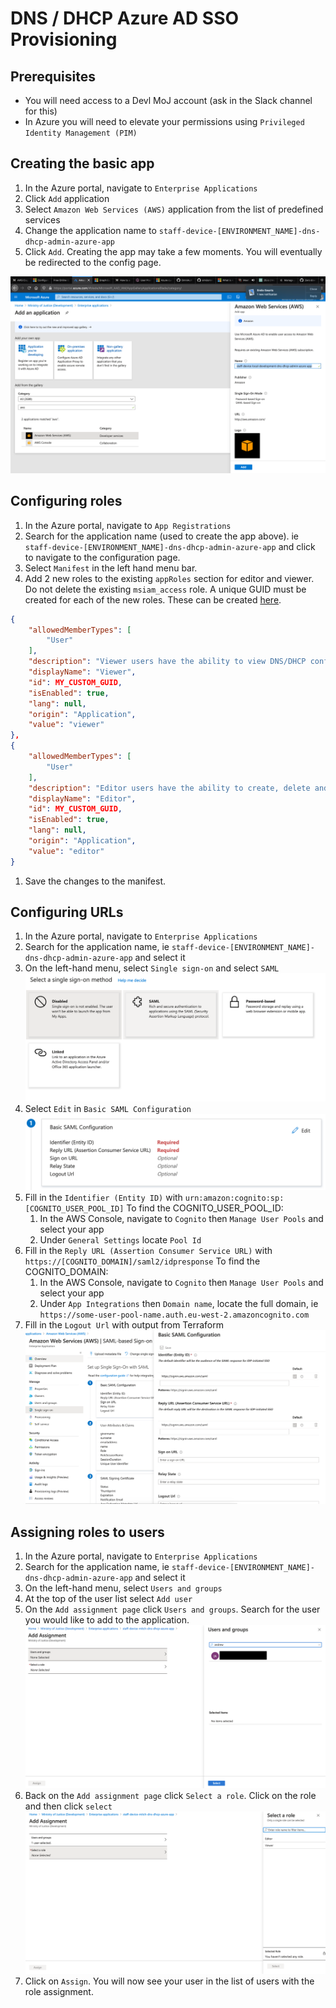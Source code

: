 # DNS / DHCP Azure AD SSO Provisioning

## Prerequisites
* You will need access to a Devl MoJ account (ask in the Slack channel for this)
* In Azure you will need to elevate your permissions using `Privileged Identity Management (PIM)`

## Creating the basic app
1. In the Azure portal, navigate to `Enterprise Applications`
1. Click `Add` application
1. Select `Amazon Web Services (AWS)` application from the list of predefined services
1. Change the application name to `staff-device-[ENVIRONMENT_NAME]-dns-dhcp-admin-azure-app`
1. Click `Add`. Creating the app may take a few moments. You will eventually be redirected to the config page.

![Creating the basic Amazon Web Services app](azure_ad_images/amazon_web_services_azure_ad_app.png)

## Configuring roles 
1. In the Azure portal, navigate to `App Registrations`
1. Search for the application name (used to create the app above). ie `staff-device-[ENVIRONMENT_NAME]-dns-dhcp-admin-azure-app` and click to navigate to the configuration page.
1. Select `Manifest` in the left hand menu bar.
1. Add 2 new roles to the existing `appRoles` section for editor and viewer. Do not delete the existing `msiam_access` role. A unique GUID must be created for each of the new roles. These can be created [here](https://www.guidgenerator.com/online-guid-generator.aspx).
```json
{
	"allowedMemberTypes": [
		"User"
	],
	"description": "Viewer users have the ability to view DNS/DHCP configurations.",
	"displayName": "Viewer",
	"id": MY_CUSTOM_GUID,
	"isEnabled": true,
	"lang": null,
	"origin": "Application",
	"value": "viewer"
},
{
	"allowedMemberTypes": [
		"User"
	],
	"description": "Editor users have the ability to create, delete and update DNS/DHCP configurations.",
	"displayName": "Editor",
	"id": MY_CUSTOM_GUID,
	"isEnabled": true,
	"lang": null,
	"origin": "Application",
	"value": "editor"
}
```
1. Save the changes to the manifest.

## Configuring URLs
1. In the Azure portal, navigate to `Enterprise Applications`
1. Search for the application name, ie `staff-device-[ENVIRONMENT_NAME]-dns-dhcp-admin-azure-app` and select it
1. On the left-hand menu, select `Single sign-on` and select `SAML`
![Select SAML configuration](azure_ad_images/select_saml.png)
1. Select `Edit` in `Basic SAML Configuration`
![Basic SAML configuration](azure_ad_images/basic_saml_configuration.png)
1. Fill in the `Identifier (Entity ID)` with `urn:amazon:cognito:sp:[COGNITO_USER_POOL_ID]`
	To find the COGNITO_USER_POOL_ID:
	1. In the AWS Console, navigate to `Cognito` then `Manage User Pools` and select your app
	1. Under `General Settings` locate `Pool Id`
1. Fill in the `Reply URL (Assertion Consumer Service URL)` with `https://[COGNITO_DOMAIN]/saml2/idpresponse`
	To find the COGNITO_DOMAIN:
	1. In the AWS Console, navigate to `Cognito` then `Manage User Pools` and select your app
	1. Under `App Integrations` then `Domain name`, locate the full domain, ie `https://some-user-pool-name.auth.eu-west-2.amazoncognito.com`
1. Fill in the `Logout Url` with output from Terraform
![Configuring logout and callback urls](azure_ad_images/configure_urls.png)

## Assigning roles to users
1. In the Azure portal, navigate to `Enterprise Applications`
1. Search for the application name, ie `staff-device-[ENVIRONMENT_NAME]-dns-dhcp-admin-azure-app` and select it
1. On the left-hand menu, select `Users and groups`
1. At the top of the user list select `Add user`
1. On the `Add assignment page` click `Users and groups`. Search for the user you would like to add to the application.
![Select a user](azure_ad_images/user_assignment.png)
1. Back on the `Add assignment page` click `Select a role`. Click on the role and then click `select`
![Select a role](azure_ad_images/role_assignment.png)
1. Click on `Assign`. You will now see your user in the list of users with the role assignment.
